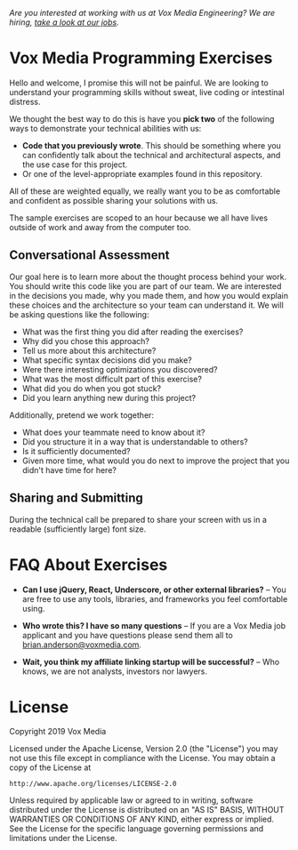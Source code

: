 _Are you interested at working with us at Vox Media Engineering? We are hiring, [take a look at our jobs](https://www.voxmedia.com/pages/careers-jobs#product-technology-design)._

# Vox Media Programming Exercises

Hello and welcome, I promise this will not be painful. We are looking to understand your programming skills without sweat, live coding or intestinal distress.

We thought the best way to do this is have you **pick two** of the following ways to demonstrate your technical abilities with us:

* **Code that you previously wrote**. This should be something where you can confidently talk about the technical and architectural aspects, and the use case for this project.
* Or one of the level-appropriate examples found in this repository.

All of these are weighted equally, we really want you to be as comfortable and confident as possible sharing your solutions with us.

The sample exercises are scoped to an hour because we all have lives outside of work and away from the computer too.

## Conversational Assessment

Our goal here is to learn more about the thought process behind your work. You should write this code like you are part of our team. We are interested in the decisions you made, why you made them, and how you would explain these choices and the architecture so your team can understand it. We will be asking questions like the following:

* What was the first thing you did after reading the exercises?
* Why did you chose this approach?
* Tell us more about this architecture?
* What specific syntax decisions did you make?
* Were there interesting optimizations you discovered?
* What was the most difficult part of this exercise?
* What did you do when you got stuck?
* Did you learn anything new during this project?

Additionally, pretend we work together:

* What does your teammate need to know about it?
* Did you structure it in a way that is understandable to others?
* Is it sufficiently documented?
* Given more time, what would you do next to improve the project that you didn't have time for here?

## Sharing and Submitting

During the technical call be prepared to share your screen with us in a readable (sufficiently large) font size.


# FAQ About Exercises

* **Can I use jQuery, React, Underscore, or other external libraries?** – You are free to use any tools, libraries, and frameworks you feel comfortable using.

* **Who wrote this? I have so many questions** – If you are a Vox Media job applicant and you have questions please send them all to [brian.anderson@voxmedia.com](mailto://brian.anderson@voxmedia.com).

* **Wait, you think my affiliate linking startup will be successful?** – Who knows, we are not analysts, investors nor lawyers.

# License

Copyright 2019 Vox Media

Licensed under the Apache License, Version 2.0 (the "License")
you may not use this file except in compliance with the License.
You may obtain a copy of the License at

    http://www.apache.org/licenses/LICENSE-2.0

Unless required by applicable law or agreed to in writing, software
distributed under the License is distributed on an "AS IS" BASIS,
WITHOUT WARRANTIES OR CONDITIONS OF ANY KIND, either express or implied.
See the License for the specific language governing permissions and
limitations under the License.
